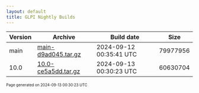 ```yaml
---
layout: default
title: GLPI Nightly Builds
---
```


Version|Archive|Build date|Size
---|---|---|---
main|[main-d9ad045.tar.gz](main-d9ad045.tar.gz)|2024-09-12 00:35:41 UTC|79977956
10.0|[10.0-ce5a5dd.tar.gz](10.0-ce5a5dd.tar.gz)|2024-09-13 00:30:23 UTC|60630704

<font size="1">Page generated on 2024-09-13 00:30:23 UTC</font>
